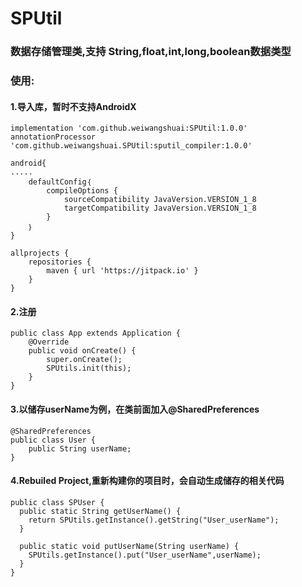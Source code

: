 
# SPUtil 
### 数据存储管理类,支持 String,float,int,long,boolean数据类型
### 使用:
#### 1.导入库，暂时不支持AndroidX
```
implementation 'com.github.weiwangshuai:SPUtil:1.0.0'
annotationProcessor 'com.github.weiwangshuai.SPUtil:sputil_compiler:1.0.0'
```

```
android{
.....
    defaultConfig｛
        compileOptions {
            sourceCompatibility JavaVersion.VERSION_1_8
            targetCompatibility JavaVersion.VERSION_1_8
        }
    ｝
}
```
```
allprojects {
    repositories {
        maven { url 'https://jitpack.io' }
    }
}
```
#### 2.注册
```
public class App extends Application {
    @Override
    public void onCreate() {
        super.onCreate();
        SPUtils.init(this);
    }
}
```
#### 3.以储存userName为例，在类前面加入@SharedPreferences
```
@SharedPreferences
public class User {
    public String userName;
}
```
#### 4.Rebuiled Project,重新构建你的项目时，会自动生成储存的相关代码
```
public class SPUser {
  public static String getUserName() {
    return SPUtils.getInstance().getString("User_userName");
  }

  public static void putUserName(String userName) {
    SPUtils.getInstance().put("User_userName",userName);
  }
}
```
